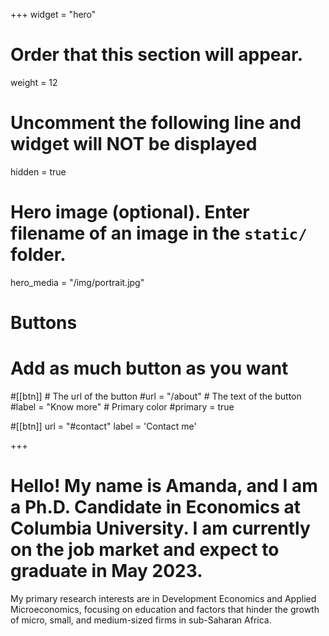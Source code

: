 +++
widget = "hero"
# Order that this section will appear.
weight = 12

# Uncomment the following line and widget will NOT be displayed
hidden = true

# Hero image (optional). Enter filename of an image in the `static/` folder.
hero_media = "/img/portrait.jpg"

# Buttons
# Add as much button as you want
#[[btn]]
	# The url of the button
  #url = "/about"
	# The text of the button
  #label = "Know more"
	# Primary color
	#primary = true

#[[btn]]
  url = "#contact"
  label = 'Contact me'

+++

# Hello! My name is Amanda, and I am a Ph.D. Candidate in Economics at Columbia University. I am currently on the job market and expect to graduate in May 2023.

My primary research interests are in Development Economics and Applied Microeconomics, focusing on education and factors that hinder the growth of micro, small, and medium-sized firms in sub-Saharan Africa.  



